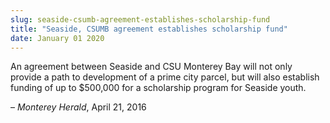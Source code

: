 ```yaml
---
slug: seaside-csumb-agreement-establishes-scholarship-fund
title: "Seaside, CSUMB agreement establishes scholarship fund"
date: January 01 2020
---
```


<p>An agreement between Seaside and CSU Monterey Bay will not only provide a path to development of a prime city parcel, but will also establish funding of up to $500,000 for a scholarship program for Seaside youth.
</p><p>– <em>Monterey Herald</em>, April 21, 2016
</p>

